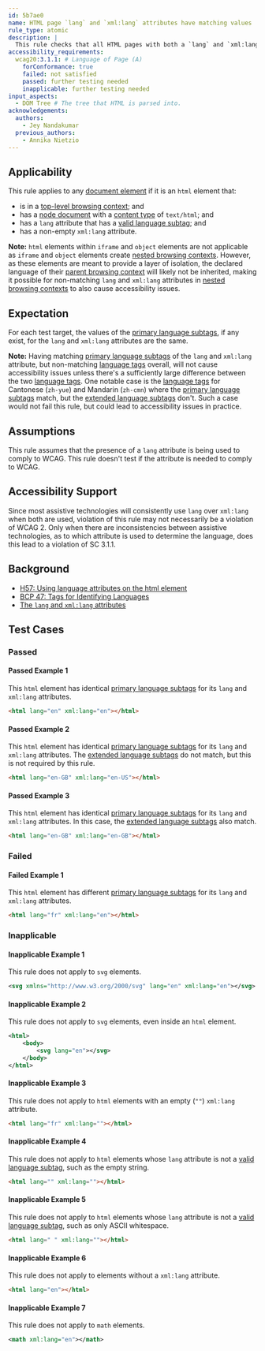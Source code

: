 ```yaml
---
id: 5b7ae0
name: HTML page `lang` and `xml:lang` attributes have matching values
rule_type: atomic
description: |
  This rule checks that all HTML pages with both a `lang` and `xml:lang` attributes on the root element, have the same primary language subtag.
accessibility_requirements:
  wcag20:3.1.1: # Language of Page (A)
    forConformance: true
    failed: not satisfied
    passed: further testing needed
    inapplicable: further testing needed
input_aspects:
  - DOM Tree # The tree that HTML is parsed into.
acknowledgements:
  authors:
    - Jey Nandakumar
  previous_authors:
    - Annika Nietzio
---
```


## Applicability

This rule applies to any [document element](https://dom.spec.whatwg.org/#document-element) if it is an `html` element that:

- is in a [top-level browsing context](https://html.spec.whatwg.org/#top-level-browsing-context); and
- has a [node document](https://dom.spec.whatwg.org/#concept-node-document) with a [content type](https://dom.spec.whatwg.org/#concept-document-content-type) of `text/html`; and
- has a `lang` attribute that has a [valid language subtag](#valid-language-subtag); and
- has a non-empty `xml:lang` attribute.

**Note:** `html` elements within `iframe` and `object` elements are not applicable as `iframe` and `object` elements create [nested browsing contexts](https://html.spec.whatwg.org/#nested-browsing-context). However, as these elements are meant to provide a layer of isolation, the declared language of their [parent browsing context](https://html.spec.whatwg.org/#parent-browsing-context) will likely not be inherited, making it possible for non-matching `lang` and `xml:lang` attributes in [nested browsing contexts](https://html.spec.whatwg.org/#nested-browsing-context) to also cause accessibility issues.

## Expectation

For each test target, the values of the [primary language subtags](https://tools.ietf.org/html/bcp47#section-2.2.1), if any exist, for the `lang` and `xml:lang` attributes are the same.

**Note:** Having matching [primary language subtags](https://tools.ietf.org/html/bcp47#section-2.2.1) of the `lang` and `xml:lang` attribute, but non-matching [language tags](https://tools.ietf.org/html/bcp47#section-2) overall, will not cause accessibility issues unless there's a sufficiently large difference between the two [language tags](https://tools.ietf.org/html/bcp47#section-2). One notable case is the [language tags](https://tools.ietf.org/html/bcp47#section-2) for Cantonese (`zh-yue`) and Mandarin (`zh-cmn`) where the [primary language subtags](https://tools.ietf.org/html/bcp47#section-2.2.1) match, but the [extended language subtags](https://tools.ietf.org/html/bcp47#section-2.2.2) don't. Such a case would not fail this rule, but could lead to accessibility issues in practice.

## Assumptions

This rule assumes that the presence of a `lang` attribute is being used to comply to WCAG. This rule doesn't test if the attribute is needed to comply to WCAG.

## Accessibility Support

Since most assistive technologies will consistently use `lang` over `xml:lang` when both are used, violation of this rule may not necessarily be a violation of WCAG 2. Only when there are inconsistencies between assistive technologies, as to which attribute is used to determine the language, does this lead to a violation of SC 3.1.1.

## Background

- [H57: Using language attributes on the html element](https://www.w3.org/WAI/WCAG21/Techniques/html/H57)
- [BCP 47: Tags for Identifying Languages](https://www.ietf.org/rfc/bcp/bcp47.txt)
- [The `lang` and `xml:lang` attributes](https://www.w3.org/TR/html52/dom.html#the-lang-and-xmllang-attributes)

## Test Cases

### Passed

#### Passed Example 1

This `html` element has identical [primary language subtags][] for its `lang` and `xml:lang` attributes.

```html
<html lang="en" xml:lang="en"></html>
```

#### Passed Example 2

This `html` element has identical [primary language subtags][] for its `lang` and `xml:lang` attributes. The [extended language subtags][] do not match, but this is not required by this rule.

```html
<html lang="en-GB" xml:lang="en-US"></html>
```

#### Passed Example 3

This `html` element has identical [primary language subtags][] for its `lang` and `xml:lang` attributes. In this case, the [extended language subtags][] also match.

```html
<html lang="en-GB" xml:lang="en-GB"></html>
```

### Failed

#### Failed Example 1

This `html` element has different [primary language subtags][] for its `lang` and `xml:lang` attributes.

```html
<html lang="fr" xml:lang="en"></html>
```

### Inapplicable

#### Inapplicable Example 1

This rule does not apply to `svg` elements.

```svg
<svg xmlns="http://www.w3.org/2000/svg" lang="en" xml:lang="en"></svg>
```

#### Inapplicable Example 2

This rule does not apply to `svg` elements, even inside an `html` element.

```svg
<html>
	<body>
		<svg lang="en"></svg>
	</body>
</html>
```

#### Inapplicable Example 3

This rule does not apply to `html` elements with an empty (`""`) `xml:lang` attribute.

```html
<html lang="fr" xml:lang=""></html>
```

#### Inapplicable Example 4

This rule does not apply to `html` elements whose `lang` attribute is not a [valid language subtag][], such as the empty string.

```html
<html lang="" xml:lang=""></html>
```

#### Inapplicable Example 5

This rule does not apply to `html` elements whose `lang` attribute is not a [valid language subtag][], such as only ASCII whitespace.

```html
<html lang=" " xml:lang=""></html>
```

#### Inapplicable Example 6

This rule does not apply to elements without a `xml:lang` attribute.

```html
<html lang="en"></html>
```

#### Inapplicable Example 7

This rule does not apply to `math` elements.

```xml
<math xml:lang="en"></math>
```

[extended language subtags]: https://tools.ietf.org/html/bcp47#section-2.2.2 'Definition of extended language subtag'
[primary language subtags]: https://tools.ietf.org/html/bcp47#section-2.2.1 'Definition of primary language subtag'
[valid language subtag]: #valid-language-subtag 'Definition of valid language subtag'
